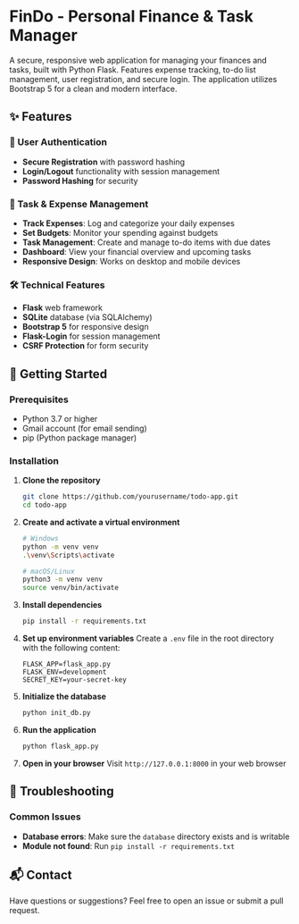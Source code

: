# FinDo - Personal Finance & Task Manager

A secure, responsive web application for managing your finances and tasks, built with Python Flask. Features expense tracking, to-do list management, user registration, and secure login. The application utilizes Bootstrap 5 for a clean and modern interface.

## ✨ Features

### 🔐 User Authentication
- **Secure Registration** with password hashing
- **Login/Logout** functionality with session management
- **Password Hashing** for security

### 📝 Task & Expense Management
- **Track Expenses**: Log and categorize your daily expenses
- **Set Budgets**: Monitor your spending against budgets
- **Task Management**: Create and manage to-do items with due dates
- **Dashboard**: View your financial overview and upcoming tasks
- **Responsive Design**: Works on desktop and mobile devices

### 🛠️ Technical Features
- **Flask** web framework
- **SQLite** database (via SQLAlchemy)
- **Bootstrap 5** for responsive design
- **Flask-Login** for session management
- **CSRF Protection** for form security

## 🚀 Getting Started

### Prerequisites
- Python 3.7 or higher
- Gmail account (for email sending)
- pip (Python package manager)

### Installation

1. **Clone the repository**
   ```bash
   git clone https://github.com/yourusername/todo-app.git
   cd todo-app
   ```

2. **Create and activate a virtual environment**
   ```bash
   # Windows
   python -m venv venv
   .\venv\Scripts\activate
   
   # macOS/Linux
   python3 -m venv venv
   source venv/bin/activate
   ```

3. **Install dependencies**
   ```bash
   pip install -r requirements.txt
   ```

4. **Set up environment variables**
   Create a `.env` file in the root directory with the following content:
   ```
   FLASK_APP=flask_app.py
   FLASK_ENV=development
   SECRET_KEY=your-secret-key
   ```

5. **Initialize the database**
   ```bash
   python init_db.py
   ```

6. **Run the application**
   ```bash
   python flask_app.py
   ```

7. **Open in your browser**
   Visit `http://127.0.0.1:8000` in your web browser

## 🔧 Troubleshooting

### Common Issues
- **Database errors**: Make sure the `database` directory exists and is writable
- **Module not found**: Run `pip install -r requirements.txt`


## 📬 Contact
Have questions or suggestions? Feel free to open an issue or submit a pull request.

